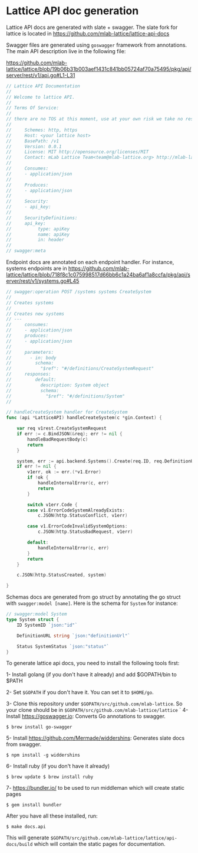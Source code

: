 # Lattice API doc generation

Lattice API docs are generated with slate + swagger. The slate fork for lattice is located in https://github.com/mlab-lattice/lattice-api-docs


Swagger files are generated using `goswagger` framework from annotations. The main API description live in the following file:

https://github.com/mlab-lattice/lattice/blob/19b06b31b003aef1431c841bb05724af70a75495/pkg/api/server/rest/v1/api.go#L1-L31

```go
// Lattice API Documentation
//
// Welcome to lattice API.
//
// Terms Of Service:
//
// there are no TOS at this moment, use at your own risk we take no responsibility
//
//     Schemes: http, https
//     Host: <your lattice host>
//     BasePath: /v1
//     Version: 0.0.1
//     License: MIT http://opensource.org/licenses/MIT
//     Contact: mLab Lattice Team<team@mlab-lattice.org> http://mlab-lattice.org
//
//     Consumes:
//     - application/json
//
//     Produces:
//     - application/json
//
//     Security:
//     - api_key:
//
//     SecurityDefinitions:
//     api_key:
//          type: apiKey
//          name: apiKey
//          in: header
//
// swagger:meta
```

Endpoint docs are annotated on each endpoint handler. For instance, systems endpoints are in
https://github.com/mlab-lattice/lattice/blob/718f8c1c075998517d66bb6c1a24ba6af1a8ccfa/pkg/api/server/rest/v1/systems.go#L45

```go
// swagger:operation POST /systems systems CreateSystem
//
// Creates systems
//
// Creates new systems
// ---
//     consumes:
//     - application/json
//     produces:
//     - application/json
//
//     parameters:
//       - in: body
//         schema:
//           "$ref": "#/definitions/CreateSystemRequest"
//     responses:
//         default:
//           description: System object
//           schema:
//             "$ref": "#/definitions/System"
//

// handleCreateSystem handler for CreateSystem
func (api *LatticeAPI) handleCreateSystem(c *gin.Context) {

	var req v1rest.CreateSystemRequest
	if err := c.BindJSON(&req); err != nil {
		handleBadRequestBody(c)
		return
	}

	system, err := api.backend.Systems().Create(req.ID, req.DefinitionURL)
	if err != nil {
		v1err, ok := err.(*v1.Error)
		if !ok {
			handleInternalError(c, err)
			return
		}

		switch v1err.Code {
		case v1.ErrorCodeSystemAlreadyExists:
			c.JSON(http.StatusConflict, v1err)

		case v1.ErrorCodeInvalidSystemOptions:
			c.JSON(http.StatusBadRequest, v1err)

		default:
			handleInternalError(c, err)
		}
		return
	}

	c.JSON(http.StatusCreated, system)

}
```

Schemas docs are generated from go struct by annotating the go struct with `swagger:model [name]`. Here is the schema for `System` for instance:

```go
// swagger:model System
type System struct {
	ID SystemID `json:"id"`

	DefinitionURL string `json:"definitionUrl"`

	Status SystemStatus `json:"status"`
}
```

To generate lattice api docs, you need to install the following tools first:


1- Install golang (if you don't have it already) and add $GOPATH/bin to $PATH

2- Set `$GOPATH` if you don't have it. You can set it to `$HOME/go`.

3- Clone this repository under `$GOPATH/src/github.com/mlab-lattice`. So your clone should be in `$GOPATH/src/github.com/mlab-lattice/lattice`
` 
4- Install https://goswagger.io: Converts Go annotations to swagger.
 
``$ brew install go-swagger``


5- Install https://github.com/Mermade/widdershins: Generates slate docs from swagger.

``$ npm install -g widdershins``

6- Install ruby (if you don't have it already)

``
$ brew update
$ brew install ruby
``

7- https://bundler.io/ to be used to run middleman which will create static pages

``$ gem install bundler``  


After you have all these installed, run:


``$ make docs.api``

This will generate `$GOPATH/src/github.com/mlab-lattice/lattice/api-docs/build` which will contain the static pages for documentation.